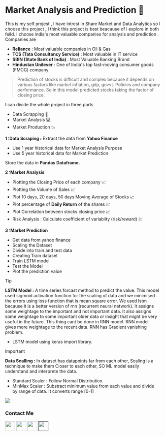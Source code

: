 # Market Analysis and Prediction :closed_book:

This is my self projest , I have intrest in Share Market and Data  Analytics so I choose this project , I think this project is best beacause of I explore in both feild.
I choose india's most valuable companies for analysis and prediction . Companies are
* **Reliance** : Most valuable companies in Oil & Gas
* **TCS (Tata Consultancy Service)** : Most valuable in IT service
* **SBIN (State Bank of India)** : Most Valuable Banking Brand
* **Hindustan Unilever** : One of India's top fast-moving consumer goods (FMCG) company

>Prediction of stocks is difficult and complex because it depends on various factors like market inflation, gdp, govvt. Policies and company performance.
So in this model predicted stocks taking the factor of closing price.

I can divide the whole project in three parts
* Data Scrapping :page_with_curl:
* Market Analysis :computer:
* Market Production :chart_with_downwards_trend:

**1 :Data Scraping :** Extract the data from **Yahoo Finance**
* Use 1 year historical data for Market Analysis Purpose
* Use 5 year historical data for Market Prediction

Store the data in **Pandas Dataframe.**

**2 :Market Analysis**
* Plotting the Closing Price of each company :chart_with_upwards_trend:
*  Plotting the Volume of Sales :chart_with_upwards_trend:
*  Plot 10 days, 20 days, 50 days Moving Average of Stocks :chart_with_upwards_trend:
*  Plot percentage of **Daily Return** of the shares :chart:
*  Plot Correlation between stocks closing price :chart_with_upwards_trend:
*  Risk Analysis : Calculate coefficient of variabilty (risk/reward) :chart:

**3 :Market Prediction**
* Get data from yahoo finance
* Scaling the Dataset
* Divide into train and test data
* Creating Train dataset
* Train LSTM model
* Test the Model
* Plot the prediction value

> [!TIP]
>**LSTM Model :** A time series forcast method  to predict the value. This model used sigmoid activation function for the scaling of data and we minimised the errors using loss function that is mean square error. We used lstm because it is a better version of rnn (recurrent neural network). It assigns some weightage to the important and not important data. It also assigns some weightage to some important older data or insight that might be very useful in the future. This thing cant be done in RNN model. RNN model gives more weightage to the recent data. RNN has Gradient vanishing problem.
>* LSTM model using keras import library.

> [!IMPORTANT]
>**Data Scalling :** In dataset has datapoints far from each other, Scaling is a technique to mske them Closer to each other, SO ML model easily understand and interprete the data.
* Standard Scaler :  Follow Normal Distribution.
* MinMax Scaler : Substract minimum value from each value and divide by range of data. It converts range [0-1]

<a href="https://www.github.com/Saurabh251000" target="_blank" rel="noreferrer"><img src="https://img.freepik.com/premium-vector/stock-market-graph-forex-trading-chart-business-financial-concepts-abstract-finance-background-investment-economic-trends-business-idea-stock-market-data_208588-149.jpg?w=900" /></a> 


### Contact Me

<p align="left">
    <a href="https://github.com/sk12369" target="_blank" rel="noreferrer"><img src="https://skillicons.dev/icons?i=github" width="32" height="32" /></a> 
    <a href="https://www.instagram.com/satyam_0612/" target="_blank" rel="noreferrer"><img src="https://skillicons.dev/icons?i=instagram" width="32" height="32" /></a>
    <a href="https://www.linkedin.com/in/satyam-kumar-77061321a" target="_blank" rel="noreferrer"><img src="https://skillicons.dev/icons?i=linkedin" width="32" height="32" /></a>
    <a href="" target="_blank" rel="noreferrer"><img src="https://skillicons.dev/icons?i=twitter" width="32" height="32" /></a>
</p>


